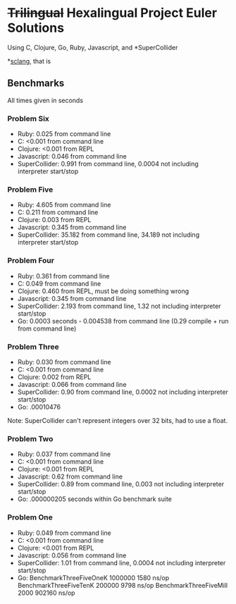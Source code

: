 # ~~Trilingual~~ Hexalingual Project Euler Solutions

Using C, Clojure, Go, Ruby, Javascript, and *SuperCollider

*[sclang](http://supercollider.github.io/), that is

## Benchmarks

All times given in seconds

### Problem Six
* Ruby: 0.025 from command line
* C: <0.001 from command line
* Clojure: <0.001 from REPL
* Javascript: 0.046 from command line
* SuperCollider: 0.991 from command line, 0.0004 not including
  interpreter start/stop

### Problem Five
* Ruby: 4.605 from command line
* C: 0.211 from command line
* Clojure: 0.003 from REPL
* Javascript: 0.345 from command line
* SuperCollider: 35.182 from command line, 34.189 not including
  interpreter start/stop

### Problem Four
* Ruby: 0.361 from command line
* C: 0.049 from command line
* Clojure: 0.460 from REPL, must be doing something wrong
* Javascript: 0.345 from command line
* SuperCollider: 2.193 from command line, 1.32 not including
  interpreter start/stop
* Go: 0.0003 seconds - 0.004538 from command line
    (0.29 compile + run from command line)

### Problem Three
* Ruby: 0.030 from command line
* C: <0.001 from command line
* Clojure: 0.002 from REPL
* Javascript: 0.066 from command line
* SuperCollider: 0.90 from command line, 0.0002 not including
  interpreter start/stop
* Go: .00010476

Note: SuperCollider can't represent integers over 32 bits, had to use
a float.

### Problem Two
* Ruby: 0.037 from command line
* C: <0.001 from command line
* Clojure: <0.001 from REPL
* Javascript: 0.62 from command line
* SuperCollider: 0.89 from command line, 0.003 not including
  interpreter start/stop
* Go: .000000205 seconds within Go benchmark suite

### Problem One
* Ruby: 0.049 from command line
* C: <0.001 from command line
* Clojure: <0.001 from REPL
* Javascript: 0.056 from command line
* SuperCollider: 1.01 from command line, 0.0004 not including
  interpreter start/stop
* Go:
BenchmarkThreeFiveOneK   1000000          1580 ns/op
BenchmarkThreeFiveTenK    200000          9798 ns/op
BenchmarkThreeFiveMill      2000        902160 ns/op
